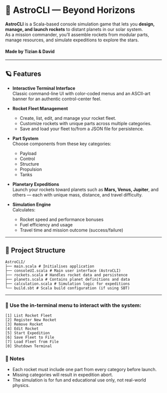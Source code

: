 # 🚀 AstroCLI — Beyond Horizons

**AstroCLI** is a Scala-based console simulation game that lets you **design, manage, and launch rockets** to distant planets in our solar system.  
As a mission commander, you’ll assemble rockets from modular parts, manage resources, and simulate expeditions to explore the stars.

#### Made by Tizian & David
---

## 🪐 Features

- **Interactive Terminal Interface**  
  Classic command-line UI with color-coded menus and an ASCII-art banner for an authentic control-center feel.  

- **Rocket Fleet Management**  
  - Create, list, edit, and manage your rocket fleet.  
  - Customize rockets with unique parts across multiple categories.  
  - Save and load your fleet to/from a JSON file for persistence.  

- **Part System**  
  Choose components from these key categories:
  - Payload  
  - Control  
  - Structure  
  - Propulsion  
  - Tanks  

- **Planetary Expeditions**  
  Launch your rockets toward planets such as **Mars, Venus, Jupiter**, and others — each with unique mass, distance, and travel difficulty.

- **Simulation Engine**  
  Calculates:
  - Rocket speed and performance bonuses  
  - Fuel efficiency and usage  
  - Travel time and mission outcome (success/failure)  

---

## 🧩 Project Structure
```
AstroCLI/
├── main.scala # Initialises application
├── consoleUI.scala # Main user interface (AstroCLI)
├── rockets.scala # Handles rocket data and persistence
├── planets.scala # Contains planet definitions and data
├── calculation.scala # Simulation logic for expeditions
└── build.sbt # Scala build configuration (if using SBT)
```
---
### 💾 Use the in-terminal menu to interact with the system:
```
[1] List Rocket Fleet
[2] Register New Rocket
[3] Remove Rocket
[4] Edit Rocket
[5] Start Expedition
[6] Save Fleet to File
[7] Load Fleet from File
[0] Shutdown Terminal
```

### 🧠 Notes

* Each rocket must include one part from every category before launch.
* Missing categories will result in expedition abort.
* The simulation is for fun and educational use only, not real-world physics.
